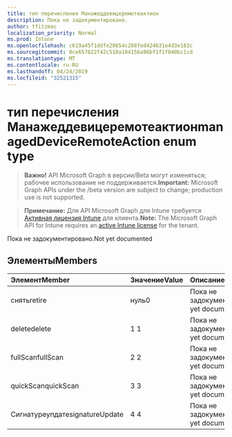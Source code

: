 ```yaml
---
title: тип перечисления Манажеддевицеремотеактион
description: Пока не задокументировано.
author: tfitzmac
localization_priority: Normal
ms.prod: Intune
ms.openlocfilehash: c619a45f1ddfe20654c208fed424631e4d3e183c
ms.sourcegitcommit: 0ce657622f42c510a104156a96bf1f1f040bc1cd
ms.translationtype: MT
ms.contentlocale: ru-RU
ms.lasthandoff: 04/24/2019
ms.locfileid: "32521315"
---
```

# <a name="manageddeviceremoteaction-enum-type"></a><span data-ttu-id="5735b-103">тип перечисления Манажеддевицеремотеактион</span><span class="sxs-lookup"><span data-stu-id="5735b-103">managedDeviceRemoteAction enum type</span></span>

> <span data-ttu-id="5735b-104">**Важно!** API Microsoft Graph в версии/Beta могут изменяться; рабочее использование не поддерживается.</span><span class="sxs-lookup"><span data-stu-id="5735b-104">**Important:** Microsoft Graph APIs under the /beta version are subject to change; production use is not supported.</span></span>

> <span data-ttu-id="5735b-105">**Примечание:** Для API Microsoft Graph для Intune требуется [Активная лицензия Intune](https://go.microsoft.com/fwlink/?linkid=839381) для клиента.</span><span class="sxs-lookup"><span data-stu-id="5735b-105">**Note:** The Microsoft Graph API for Intune requires an [active Intune license](https://go.microsoft.com/fwlink/?linkid=839381) for the tenant.</span></span>

<span data-ttu-id="5735b-106">Пока не задокументировано.</span><span class="sxs-lookup"><span data-stu-id="5735b-106">Not yet documented</span></span>

## <a name="members"></a><span data-ttu-id="5735b-107">Элементы</span><span class="sxs-lookup"><span data-stu-id="5735b-107">Members</span></span>
|<span data-ttu-id="5735b-108">Элемент</span><span class="sxs-lookup"><span data-stu-id="5735b-108">Member</span></span>|<span data-ttu-id="5735b-109">Значение</span><span class="sxs-lookup"><span data-stu-id="5735b-109">Value</span></span>|<span data-ttu-id="5735b-110">Описание</span><span class="sxs-lookup"><span data-stu-id="5735b-110">Description</span></span>|
|:---|:---|:---|
|<span data-ttu-id="5735b-111">снять</span><span class="sxs-lookup"><span data-stu-id="5735b-111">retire</span></span>|<span data-ttu-id="5735b-112">нуль</span><span class="sxs-lookup"><span data-stu-id="5735b-112">0</span></span>|<span data-ttu-id="5735b-113">Пока не задокументировано.</span><span class="sxs-lookup"><span data-stu-id="5735b-113">Not yet documented</span></span>|
|<span data-ttu-id="5735b-114">delete</span><span class="sxs-lookup"><span data-stu-id="5735b-114">delete</span></span>|<span data-ttu-id="5735b-115">1 </span><span class="sxs-lookup"><span data-stu-id="5735b-115">1</span></span>|<span data-ttu-id="5735b-116">Пока не задокументировано.</span><span class="sxs-lookup"><span data-stu-id="5735b-116">Not yet documented</span></span>|
|<span data-ttu-id="5735b-117">fullScan</span><span class="sxs-lookup"><span data-stu-id="5735b-117">fullScan</span></span>|<span data-ttu-id="5735b-118">2 </span><span class="sxs-lookup"><span data-stu-id="5735b-118">2</span></span>|<span data-ttu-id="5735b-119">Пока не задокументировано.</span><span class="sxs-lookup"><span data-stu-id="5735b-119">Not yet documented</span></span>|
|<span data-ttu-id="5735b-120">quickScan</span><span class="sxs-lookup"><span data-stu-id="5735b-120">quickScan</span></span>|<span data-ttu-id="5735b-121">3 </span><span class="sxs-lookup"><span data-stu-id="5735b-121">3</span></span>|<span data-ttu-id="5735b-122">Пока не задокументировано.</span><span class="sxs-lookup"><span data-stu-id="5735b-122">Not yet documented</span></span>|
|<span data-ttu-id="5735b-123">Сигнатуреупдате</span><span class="sxs-lookup"><span data-stu-id="5735b-123">signatureUpdate</span></span>|<span data-ttu-id="5735b-124">4 </span><span class="sxs-lookup"><span data-stu-id="5735b-124">4</span></span>|<span data-ttu-id="5735b-125">Пока не задокументировано.</span><span class="sxs-lookup"><span data-stu-id="5735b-125">Not yet documented</span></span>|





